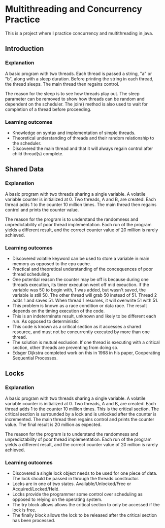 # Multithreading and Concurrency Practice

This is a project where I practice concurrency and multithreading in java.

## Introduction
### Explanation
A basic program with two threads.
Each thread is passed a string, "a" or "b", along with a sleep duration.
Before printing the string in each thread, the thread sleeps.
The main thread then regains control.

The reason for the sleep is to see how threads play out.
The sleep parameter can be removed to show how threads can be random and dependent on the scheduler.
The join() method is also used to wait for completion of a thread before proceeding.

### Learning outcomes

* Knowledge on syntax and implementation of simple threads.
* Theoretical understanding of threads and their random relationship to the scheduler.
* Discovered the main thread and that it will always regain control after child thread(s) complete.

## Shared Data
### Explanation

A basic program with two threads sharing a single variable.
A volatile variable counter is initialized at 0.
Two threads, A and B, are created.
Each thread adds 1 to the counter 10 million times.
The main thread then regains control and prints the counter value.

The reason for the program is to understand the randomness and unpredictability of poor thread implementation.
Each run of the program yields a different result, and the correct counter value of 20 million is rarely achieved.

### Learning outcomes

* Discovered volatile keyword can be used to store a variable in main memory as opposed to the cpu cache.
* Practical and theoretical understanding of the concequences of poor thread scheduling.
* One potential reason the counter may be off is because during one threads execution, its timer execution went off mid exeuction. If the variable was 50 to begin with, 1 was added, but wasn't saved, the variable is still 50. The other thread will grab 50 instead of 51.
Thread 2 adds 1 and saves 51. When thread 1 resumes, it will overwrite 51 with 51.
* This problem is known as a race condition or data race. The result depends on the timing execution of the code.
* This is an indeterminate result, unknown and likely to be different each run. As opposed to deterministic
* This code is known as a critical section as it accesses a shared resource, and must not be concurrently executed by more than one thread.
* The solution is mutual exclusion. If one thread is executing with a critical section, other threads are preventing from doing so.
* Edsger Dijkstra completed work on this in 1968 in his paper, Cooperating Sequential Processes.

## Locks
### Explanation

A basic program with two threads sharing a single variable.
A volatile variable counter is initialized at 0.
Two threads, A and B, are created.
Each thread adds 1 to the counter 10 million times. This is the critical section.
The critical section is surrounded by a lock and is unlocked after the counter is incremented.
The main thread then regains control and prints the counter value.
The final result is 20 million as expected.

The reason for the program is to understand the randomness and unpredictability of poor thread implementation.
Each run of the program yields a different result, and the correct counter value of 20 million is rarely achieved.

### Learning outcomes

* Discovered a single lock object needs to be used for one piece of data. The lock should be passed in through the threads constructor.
* Locks are in one of two states. Available/Unlocked/Free or Acquired/Locked/Held.
* Locks provide the programmer some control over scheduling as opposed to relying on the operating system.
* The try block allows allows the critical section to only be accessed if the lock is free.
* The finally block allows the lock to be released after the critical section has been processed.
